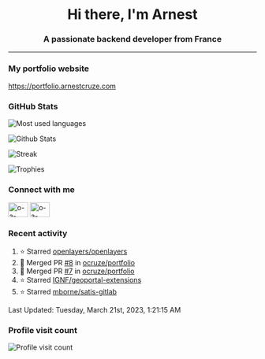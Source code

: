 <h1 align="center">Hi there, I'm Arnest</h1>
<h3 align="center">A passionate backend developer from France</h3>

---

### My portfolio website

https://portfolio.arnestcruze.com

### GitHub Stats

![Most used languages](https://github-readme-stats.vercel.app/api/top-langs/?username=ocruze&langs_count=10&layout=compact&hide=tsql)

![Github Stats](https://github-readme-stats.vercel.app/api?username=ocruze&count_private=true&show_icons=true&title_color=fff&text_color=fff&bg_color=30,36d1dc,904e95)

![Streak](https://github-readme-streak-stats.herokuapp.com/?user=ocruze&)

![Trophies](https://github-profile-trophy.vercel.app/?username=ocruze)

### Connect with me

<p align="left">
  <a href="mailto:o.cruze@live.com" target="blank"><img align="center" src="https://upload.wikimedia.org/wikipedia/commons/d/df/Microsoft_Office_Outlook_%282018%E2%80%93present%29.svg" alt="o-a-cruze" height="30" width="40" /></a>
  <a href="https://linkedin.com/in/o-a-cruze" target="blank"><img align="center" src="https://raw.githubusercontent.com/rahuldkjain/github-profile-readme-generator/master/src/images/icons/Social/linked-in-alt.svg" alt="o-a-cruze" height="30" width="40" /></a>
</p>

### Recent activity

<!--RECENT_ACTIVITY:start-->
1. ⭐ Starred [openlayers/openlayers](https://github.com/openlayers/openlayers)
2. 🎉 Merged PR [#8](https://github.com/ocruze/portfolio/pull/8) in [ocruze/portfolio](https://github.com/ocruze/portfolio)
3. 🎉 Merged PR [#7](https://github.com/ocruze/portfolio/pull/7) in [ocruze/portfolio](https://github.com/ocruze/portfolio)
4. ⭐ Starred [IGNF/geoportal-extensions](https://github.com/IGNF/geoportal-extensions)
5. ⭐ Starred [mborne/satis-gitlab](https://github.com/mborne/satis-gitlab)
<!--RECENT_ACTIVITY:end-->

<!--RECENT_ACTIVITY:last_update-->
Last Updated: Tuesday, March 21st, 2023, 1:21:15 AM
<!--RECENT_ACTIVITY:last_update_end-->

### Profile visit count

![Profile visit count](https://profile-counter.glitch.me/ocruze/count.svg)
